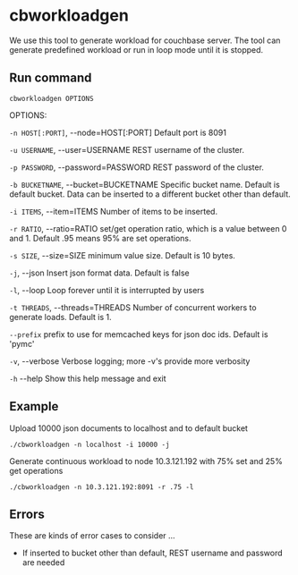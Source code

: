 cbworkloadgen
=============

We use this tool to generate workload for couchbase server. The tool can generate predefined workload or run in loop mode until it is stopped.

Run command
------------

    cbworkloadgen OPTIONS

OPTIONS:

  `-n HOST[:PORT]`, --node=HOST[:PORT] Default port is 8091

  `-u USERNAME`, --user=USERNAME       REST username of the cluster. 

  `-p PASSWORD`, --password=PASSWORD   REST password of the cluster.

  `-b BUCKETNAME`, --bucket=BUCKETNAME Specific bucket name. Default is default bucket. Data can be inserted to a different bucket other than default.

  `-i ITEMS`, --item=ITEMS             Number of items to be inserted. 

  `-r RATIO`, --ratio=RATIO            set/get operation ratio, which is a value between 0 and 1. Default .95 means 95% are set operations.

  `-s SIZE`, --size=SIZE               minimum value size. Default is 10 bytes.

  `-j`, --json                         Insert json format data. Default is false

  `-l`, --loop                         Loop forever until it is interrupted by users

  `-t THREADS`, --threads=THREADS      Number of concurrent workers to generate loads. Default is 1.

  `--prefix`                           prefix to use for memcached keys for json doc ids. Default is 'pymc'

  `-v`, --verbose                      Verbose logging; more -v's provide more verbosity

  `-h` --help                          Show this help message and exit 

Example
-------


Upload 10000 json documents to localhost and to default bucket

    ./cbworkloadgen -n localhost -i 10000 -j


Generate continuous workload to node 10.3.121.192 with 75% set and 25% get operations

    ./cbworkloadgen -n 10.3.121.192:8091 -r .75 -l

Errors
------

These are kinds of error cases to consider ...

* If inserted to bucket other than default, REST username and password are needed
